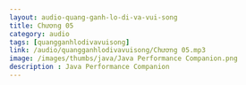 ```yaml
---
layout: audio-quang-ganh-lo-di-va-vui-song
title: Chương 05
category: audio
tags: [quangganhlodivavuisong]
link: /audio/quangganhlodivavuisong/Chương 05.mp3 
image: /images/thumbs/java/Java Performance Companion.png
description : Java Performance Companion 
---
```












